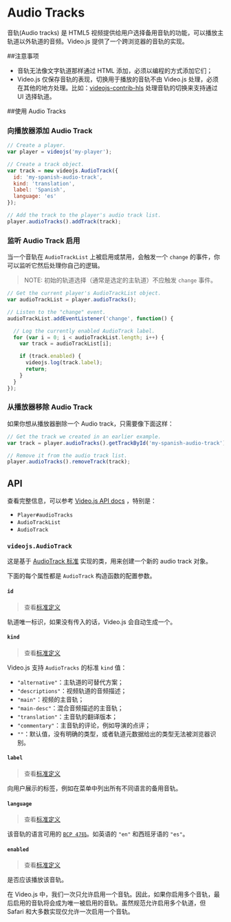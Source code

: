 # Audio Tracks

音轨(Audio tracks) 是 HTML5 视频提供给用户选择备用音轨的功能，可以播放主轨道以外轨道的音频。Video.js 提供了一个跨浏览器的音轨的实现。



##注意事项

* 音轨无法像文字轨道那样通过 HTML 添加，必须以编程的方式添加它们；
* Video.js 仅保存音轨的表现，切换用于播放的音轨不由 Video.js 处理，必须在其他的地方处理。比如：[videojs-contrib-hls](https://github.com/videojs/videojs-contrib-hls) 处理音轨的切换来支持通过 UI 选择轨道。



##使用 Audio Tracks

### 向播放器添加 Audio Track

```javascript
// Create a player.
var player = videojs('my-player');

// Create a track object.
var track = new videojs.AudioTrack({
  id: 'my-spanish-audio-track',
  kind: 'translation',
  label: 'Spanish',
  language: 'es'
});

// Add the track to the player's audio track list.
player.audioTracks().addTrack(track);
```

### 监听 Audio Track 启用

当一个音轨在 `AudioTrackList` 上被启用或禁用，会触发一个 `change` 的事件，你可以监听它然后处理你自己的逻辑。

> NOTE: 初始的轨道选择（通常是选定的主轨道）不应触发 `change` 事件。

```javascript
// Get the current player's AudioTrackList object.
var audioTrackList = player.audioTracks();

// Listen to the "change" event.
audioTrackList.addEventListener('change', function() {

  // Log the currently enabled AudioTrack label.
  for (var i = 0; i < audioTrackList.length; i++) {
    var track = audioTrackList[i];

    if (track.enabled) {
      videojs.log(track.label);
      return;
    }
  }
});
```

### 从播放器移除 Audio Track

如果你想从播放器删除一个 Audio track，只需要像下面这样：

```javascript
// Get the track we created in an earlier example.
var track = player.audioTracks().getTrackById('my-spanish-audio-track');

// Remove it from the audio track list.
player.audioTracks().removeTrack(track);
```



## API

查看完整信息，可以参考 [Video.js API docs](https://docs.videojs.com/) ，特别是：

* `Player#audioTracks`
* `AudioTrackList`
* `AudioTrack`

### `videojs.AudioTrack`

这是基于 [AudioTrack 标准](https://html.spec.whatwg.org/multipage/embedded-content.html#audiotrack) 实现的类，用来创建一个新的 audio track 对象。

下面的每个属性都是 `AudioTrack` 构造函数的配置参数。

#### `id`

> 查看[标准定义](https://html.spec.whatwg.org/multipage/embedded-content.html#dom-audiotrack-id)

轨道唯一标识，如果没有传入的话，Video.js 会自动生成一个。

#### `kind`

> 查看[标准定义](https://html.spec.whatwg.org/multipage/embedded-content.html#dom-audiotrack-kind)

Video.js 支持 `AudioTracks` 的标准 `kind` 值：

* `"alternative"`：主轨道的可替代方案；
* `"descriptions"`：视频轨道的音频描述；
* `"main"`：视频的主音轨；
* `"main-desc"`：混合音频描述的主音轨；
* `"translation"`：主音轨的翻译版本；
* `"commentary"`：主音轨的评论，例如导演的点评；
* `""`：默认值，没有明确的类型，或者轨道元数据给出的类型无法被浏览器识别。

#### `label`

> 查看[标准定义](https://html.spec.whatwg.org/multipage/embedded-content.html#dom-audiotrack-label)

向用户展示的标签，例如在菜单中列出所有不同语言的备用音轨。

#### `language`

> 查看[标准定义](https://html.spec.whatwg.org/multipage/embedded-content.html#dom-audiotrack-language)

该音轨的语言可用的 [`BCP 47码`](https://tools.ietf.org/html/bcp47)。如英语的 `"en"` 和西班牙语的 `"es"`。

#### `enabled`

> 查看[标准定义](https://html.spec.whatwg.org/multipage/embedded-content.html#dom-audiotrack-enabled)

是否应该播放该音轨。

在 Video.js 中，我们一次只允许启用一个音轨。因此，如果你启用多个音轨，最后启用的音轨将会成为唯一被启用的音轨。虽然规范允许启用多个轨道，但 Safari 和大多数实现仅允许一次启用一个音轨。

